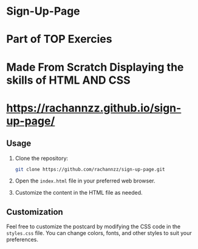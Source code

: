 # Sign-Up-Page
# Part of TOP Exercies
# Made From Scratch Displaying the skills of HTML AND CSS
#   https://rachannzz.github.io/sign-up-page/ 
## Usage

1. Clone the repository:

    ```bash
    git clone https://github.com/rachannzz/sign-up-page.git
    ```

2. Open the `index.html` file in your preferred web browser.

3. Customize the content in the HTML file as needed.

## Customization

Feel free to customize the postcard by modifying the CSS code in the `styles.css` file. You can change colors, fonts, and other styles to suit your preferences.

